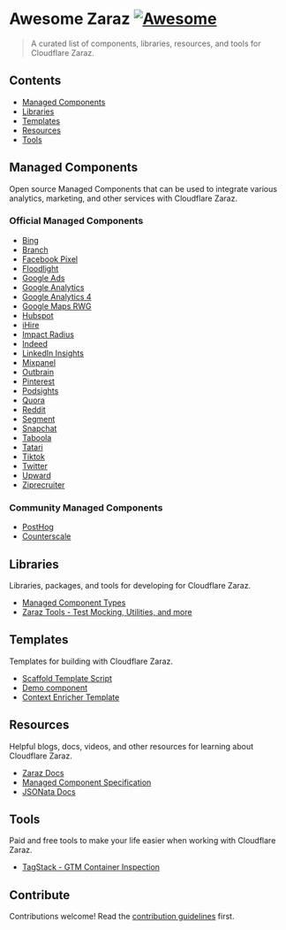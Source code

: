 # Awesome Zaraz [![Awesome](https://awesome.re/badge.svg)](https://awesome.re)

> A curated list of components, libraries, resources, and tools for Cloudflare Zaraz.


## Contents

- [Managed Components](#managed-components)
- [Libraries](#libraries)
- [Templates](#templates)
- [Resources](#resources)
- [Tools](#tools)


## Managed Components

Open source Managed Components that can be used to integrate various analytics, marketing, and other services with Cloudflare Zaraz.

### Official Managed Components
- [Bing](https://github.com/managed-components/bing)
- [Branch](https://github.com/managed-components/branch)
- [Facebook Pixel](https://github.com/managed-components/facebook-pixel)
- [Floodlight](https://github.com/managed-components/floodlight)
- [Google Ads](https://github.com/managed-components/google-ads)
- [Google Analytics](https://github.com/managed-components/google-analytics)
- [Google Analytics 4](https://github.com/managed-components/google-analytics-4)
- [Google Maps RWG](https://github.com/managed-components/google-maps-RWG)
- [Hubspot](https://github.com/managed-components/hubspot)
- [iHire](https://github.com/managed-components/iHire)
- [Impact Radius](https://github.com/managed-components/impact-radius)
- [Indeed](https://github.com/managed-components/indeed)
- [LinkedIn Insights](https://github.com/managed-components/linkedin)
- [Mixpanel](https://github.com/managed-components/mixpanel)
- [Outbrain](https://github.com/managed-components/outbrain)
- [Pinterest](https://github.com/managed-components/pinterest)
- [Podsights](https://github.com/managed-components/podsights)
- [Quora](https://github.com/managed-components/quora)
- [Reddit](https://github.com/managed-components/reddit)
- [Segment](https://github.com/managed-components/segment)
- [Snapchat](https://github.com/managed-components/snapchat)
- [Taboola](https://github.com/managed-components/taboola)
- [Tatari](https://github.com/managed-components/tatari)
- [Tiktok](https://github.com/managed-components/tiktok)
- [Twitter](https://github.com/managed-components/twitter)
- [Upward](https://github.com/managed-components/upward)
- [Ziprecruiter](https://github.com/managed-components/ziprecruiter)

### Community Managed Components
- [PostHog](https://github.com/mountainash/posthog-managed-component)
- [Counterscale](https://github.com/mackenly/counterscale-managed-component)


## Libraries
Libraries, packages, and tools for developing for Cloudflare Zaraz.

- [Managed Component Types](https://github.com/managed-components/types)
- [Zaraz Tools - Test Mocking, Utilities, and more](https://github.com/mackenly/zaraz-tools)


## Templates

Templates for building with Cloudflare Zaraz.

- [Scaffold Template Script](https://github.com/managed-components/create-managed-component)
- [Demo component](https://github.com/managed-components/demo)
- [Context Enricher Template](https://github.com/mackenly/zaraz-context-enricher-template)

## Resources

Helpful blogs, docs, videos, and other resources for learning about Cloudflare Zaraz.

- [Zaraz Docs](https://developers.cloudflare.com/zaraz/)
- [Managed Component Specification](https://managedcomponents.dev/specs/intro)
- [JSONata Docs](https://docs.jsonata.org/overview.html)

## Tools

Paid and free tools to make your life easier when working with Cloudflare Zaraz.

- [TagStack - GTM Container Inspection](https://tagstack.io/)


## Contribute

Contributions welcome! Read the [contribution guidelines](contributing.md) first.
